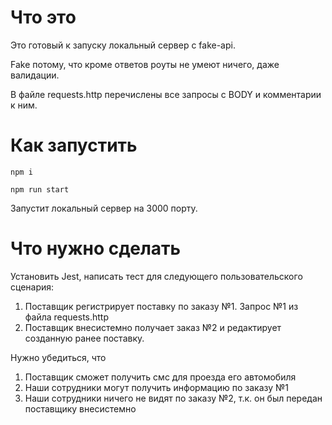 # Что это
Это готовый к запуску локальный сервер с fake-api.

Fake потому, что кроме ответов роуты не умеют ничего, даже валидации.

В файле requests.http перечислены все запросы с BODY и комментарии к ним.

# Как запустить
`npm i`

`npm run start`

Запустит локальный сервер на 3000 порту.

# Что нужно сделать
Установить Jest, написать тест для следующего пользовательского сценария:
1. Поставщик регистрирует поставку по заказу №1. Запрос №1 из файла requests.http
2. Поставщик внесистемно получает заказ №2 и редактирует созданную ранее поставку.

Нужно убедиться, что 
1. Поставщик сможет получить смс для проезда его автомобиля
2. Наши сотрудники могут получить информацию по заказу №1
3. Наши сотрудники ничего не видят по заказу №2, т.к. он был передан поставщику внесистемно
